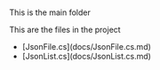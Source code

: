 # 
This is the main folder

This are the files in the project
<ul>
<li> [JsonFile.cs](docs/JsonFile.cs.md) </li>
<li> [JsonList.cs](docs/JsonList.cs.md) </li>
</ul>